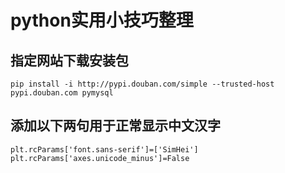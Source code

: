 # python实用小技巧整理
## 指定网站下载安装包
```
pip install -i http://pypi.douban.com/simple --trusted-host pypi.douban.com pymysql
```
## 添加以下两句用于正常显示中文汉字
```
plt.rcParams['font.sans-serif']=['SimHei']
plt.rcParams['axes.unicode_minus']=False
```
